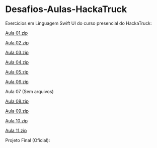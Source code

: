 # Desafios-Aulas-HackaTruck
Exercícios em Linguagem Swift UI do curso presencial do HackaTruck:

[Aula 01.zip](https://github.com/user-attachments/files/21266768/Aula.01.zip)

[Aula 02.zip](https://github.com/user-attachments/files/21266773/Aula.02.zip)

[Aula 03.zip](https://github.com/user-attachments/files/21266932/Aula.03.zip)

[Aula 04.zip](https://github.com/user-attachments/files/21266933/Aula.04.zip)

[Aula 05.zip](https://github.com/user-attachments/files/21266934/Aula.05.zip)

[Aula 06.zip](https://github.com/user-attachments/files/21266935/Aula.06.zip)

Aula 07 (Sem arquivos)

[Aula 08.zip](https://github.com/user-attachments/files/21271646/Aula.08.zip)

[Aula 09.zip](https://github.com/user-attachments/files/21323232/Aula.09.zip)

[Aula 10.zip](https://github.com/user-attachments/files/21323684/Aula.10.zip)

[Aula 11.zip](https://github.com/user-attachments/files/21355315/Aula.11.zip)


Projeto Final (Oficial):



